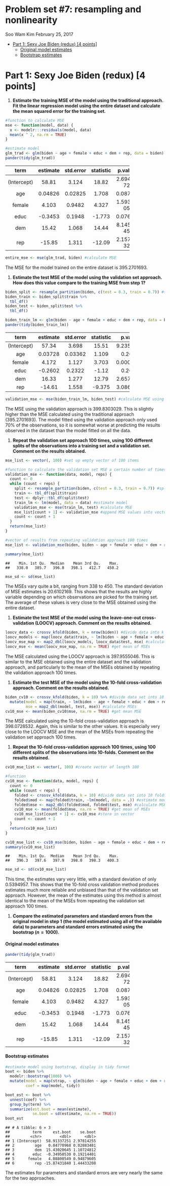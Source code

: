 Problem set \#7: resampling and nonlinearity
================
Soo Wam Kim
February 25, 2017

-   [Part 1: Sexy Joe Biden (redux) \[4 points\]](#part-1-sexy-joe-biden-redux-4-points)
    -   [Original model estimates](#original-model-estimates)
    -   [Bootstrap estimates](#bootstrap-estimates)

Part 1: Sexy Joe Biden (redux) \[4 points\]
===========================================

1.  **Estimate the training MSE of the model using the traditional approach. Fit the linear regression model using the entire dataset and calculate the mean squared error for the training set.**

``` r
#function to calculate MSE
mse <- function(model, data) {
  x <- modelr:::residuals(model, data)
  mean(x ^ 2, na.rm = TRUE)
}

#estimate model
glm_trad <- glm(biden ~ age + female + educ + dem + rep, data = biden)
pander(tidy(glm_trad))
```

<table style="width:78%;">
<colgroup>
<col width="16%" />
<col width="15%" />
<col width="16%" />
<col width="16%" />
<col width="12%" />
</colgroup>
<thead>
<tr class="header">
<th align="center">term</th>
<th align="center">estimate</th>
<th align="center">std.error</th>
<th align="center">statistic</th>
<th align="center">p.value</th>
</tr>
</thead>
<tbody>
<tr class="odd">
<td align="center">(Intercept)</td>
<td align="center">58.81</td>
<td align="center">3.124</td>
<td align="center">18.82</td>
<td align="center">2.694e-72</td>
</tr>
<tr class="even">
<td align="center">age</td>
<td align="center">0.04826</td>
<td align="center">0.02825</td>
<td align="center">1.708</td>
<td align="center">0.08773</td>
</tr>
<tr class="odd">
<td align="center">female</td>
<td align="center">4.103</td>
<td align="center">0.9482</td>
<td align="center">4.327</td>
<td align="center">1.593e-05</td>
</tr>
<tr class="even">
<td align="center">educ</td>
<td align="center">-0.3453</td>
<td align="center">0.1948</td>
<td align="center">-1.773</td>
<td align="center">0.07641</td>
</tr>
<tr class="odd">
<td align="center">dem</td>
<td align="center">15.42</td>
<td align="center">1.068</td>
<td align="center">14.44</td>
<td align="center">8.145e-45</td>
</tr>
<tr class="even">
<td align="center">rep</td>
<td align="center">-15.85</td>
<td align="center">1.311</td>
<td align="center">-12.09</td>
<td align="center">2.157e-32</td>
</tr>
</tbody>
</table>

``` r
entire_mse <- mse(glm_trad, biden) #calculate MSE
```

The MSE for the model trained on the entire dataset is 395.2701693.

1.  **Estimate the test MSE of the model using the validation set approach. How does this value compare to the training MSE from step 1?**

``` r
biden_split <- resample_partition(biden, c(test = 0.3, train = 0.7)) #split data into 70/30 training/test set
biden_train <- biden_split$train %>% 
  tbl_df()
biden_test <- biden_split$test %>% 
  tbl_df()

biden_train_lm <- glm(biden ~ age + female + educ + dem + rep, data = biden_train) #estimate model on training set
pander(tidy(biden_train_lm))
```

<table style="width:78%;">
<colgroup>
<col width="16%" />
<col width="15%" />
<col width="16%" />
<col width="16%" />
<col width="12%" />
</colgroup>
<thead>
<tr class="header">
<th align="center">term</th>
<th align="center">estimate</th>
<th align="center">std.error</th>
<th align="center">statistic</th>
<th align="center">p.value</th>
</tr>
</thead>
<tbody>
<tr class="odd">
<td align="center">(Intercept)</td>
<td align="center">57.34</td>
<td align="center">3.698</td>
<td align="center">15.51</td>
<td align="center">9.235e-50</td>
</tr>
<tr class="even">
<td align="center">age</td>
<td align="center">0.03728</td>
<td align="center">0.03362</td>
<td align="center">1.109</td>
<td align="center">0.2677</td>
</tr>
<tr class="odd">
<td align="center">female</td>
<td align="center">4.172</td>
<td align="center">1.127</td>
<td align="center">3.703</td>
<td align="center">0.0002223</td>
</tr>
<tr class="even">
<td align="center">educ</td>
<td align="center">-0.2602</td>
<td align="center">0.2322</td>
<td align="center">-1.12</td>
<td align="center">0.2628</td>
</tr>
<tr class="odd">
<td align="center">dem</td>
<td align="center">16.33</td>
<td align="center">1.277</td>
<td align="center">12.79</td>
<td align="center">2.657e-35</td>
</tr>
<tr class="even">
<td align="center">rep</td>
<td align="center">-14.61</td>
<td align="center">1.558</td>
<td align="center">-9.375</td>
<td align="center">3.086e-20</td>
</tr>
</tbody>
</table>

``` r
validation_mse <- mse(biden_train_lm, biden_test) #calculate MSE using test set
```

The MSE using the validation approach is 399.8303029. This is slightly higher than the MSE calculated using the traditional approach (395.2701693). The model fitted using the validation approach only used 70% of the observations, so it is somewhat worse at predicting the results observed in the dataset than the model fitted on all the data.

1.  **Repeat the validation set approach 100 times, using 100 different splits of the observations into a training set and a validation set. Comment on the results obtained.**

``` r
mse_list <- vector(, 100) #set up empty vector of 100 items

#function to calculate the validation set MSE a certain number of times
validation_mse <- function(data, model, reps) {
  count <- 0
  while (count < reps) {
    split <- resample_partition(biden, c(test = 0.3, train = 0.7)) #split data into 70/30 training/test set
    train <- tbl_df(split$train) 
    test <- dplyr::tbl_df(split$test)
    train_lm <- lm(model, data = data) #estimate model
    validation_mse <- mse(train_lm, test) #calculate MSE
    mse_list[count + 1] <- validation_mse #append MSE values into vector
    count <- count + 1
  }
  return(mse_list)
}

#vector of results from repeating validation approach 100 times
mse_list <- validation_mse(biden, biden ~ age + female + educ + dem + rep, 100)

summary(mse_list)
```

    ##    Min. 1st Qu.  Median    Mean 3rd Qu.    Max. 
    ##   338.0   385.7   396.8   398.1   412.7   450.2

``` r
mse_sd <- sd(mse_list)
```

The MSEs vary quite a bit, ranging from 338 to 450. The standard deviation of MSE estimates is 20.6102169. This shows that the results are highly variable depending on which observations are picked for the training set. The average of these values is very close to the MSE obtained using the entire dataset.

1.  **Estimate the test MSE of the model using the leave-one-out cross-validation (LOOCV) approach. Comment on the results obtained.**

``` r
loocv_data <- crossv_kfold(biden, k = nrow(biden)) #divide data into k folds where k = number of observations
loocv_models <- map(loocv_data$train, ~ lm(biden ~ age + female + educ + dem + rep, data = .)) #estimate model
loocv_mse_map <- map2_dbl(loocv_models, loocv_data$test, mse) #calculate MSEs
loocv_mse <- mean(loocv_mse_map, na.rm = TRUE) #get mean of MSEs
```

The MSE calculated using the LOOCV approach is 397.9555046. This is similar to the MSE obtained using the entire dataset and the validation approach, and particularly to the mean of the MSEs obtained by repeating the validation approach 100 times.

1.  **Estimate the test MSE of the model using the 10-fold cross-validation approach. Comment on the results obtained.**

``` r
biden_cv10 <- crossv_kfold(biden, k = 10) %>% #divide data set into 10 folds
  mutate(model = map(train, ~ lm(biden ~ age + female + educ + dem + rep, data = .)), #estimate model
         mse = map2_dbl(model, test, mse)) #calculate MSEs
cv10_mse <- mean(biden_cv10$mse, na.rm = TRUE) #get mean MSE
```

The MSE calculated using the 10-fold cross-validation approach is 398.0728532. Again, this is similar to the other values. It is especially very close to the LOOCV MSE and the mean of the MSEs from repeating the validation set approach 100 times.

1.  **Repeat the 10-fold cross-validation approach 100 times, using 100 different splits of the observations into 10-folds. Comment on the results obtained.**

``` r
cv10_mse_list <- vector(, 100) #create vector of length 100

#function
cv10_mse <- function(data, model, reps) {
  count <- 0
  while (count < reps) {
    folded <- crossv_kfold(data, k = 10) #divide data set into 10 folds
    folded$mod <- map(folded$train, ~lm(model, data = .)) #estimate model
    folded$mse <- map2_dbl(folded$mod, folded$test, mse) #calculate MSEs
    cv10_mse <- mean(folded$mse, na.rm = TRUE) #get mean of MSEs
    cv10_mse_list[count + 1] <- cv10_mse #store in vector
    count <- count + 1
  }
  return(cv10_mse_list)
}

cv10_mse_list <- cv10_mse(biden, biden ~ age + female + educ + dem + rep, 100)
summary(cv10_mse_list)
```

    ##    Min. 1st Qu.  Median    Mean 3rd Qu.    Max. 
    ##   396.3   397.6   397.9   398.0   398.3   400.3

``` r
mse_sd <- sd(cv10_mse_list)
```

This time, the estimates vary very little, with a standard deviation of only 0.5394957. This shows that the 10-fold cross validation method produces estimates much more reliable and unbiased than that of the validation set approach. However, the mean of the estimates using this method is almost identical to the mean of the MSEs from repeating the validation set approach 100 times.

1.  **Compare the estimated parameters and standard errors from the original model in step 1 (the model estimated using all of the available data) to parameters and standard errors estimated using the bootstrap (*n* = 1000).**

#### Original model estimates

``` r
pander(tidy(glm_trad))
```

<table style="width:78%;">
<colgroup>
<col width="16%" />
<col width="15%" />
<col width="16%" />
<col width="16%" />
<col width="12%" />
</colgroup>
<thead>
<tr class="header">
<th align="center">term</th>
<th align="center">estimate</th>
<th align="center">std.error</th>
<th align="center">statistic</th>
<th align="center">p.value</th>
</tr>
</thead>
<tbody>
<tr class="odd">
<td align="center">(Intercept)</td>
<td align="center">58.81</td>
<td align="center">3.124</td>
<td align="center">18.82</td>
<td align="center">2.694e-72</td>
</tr>
<tr class="even">
<td align="center">age</td>
<td align="center">0.04826</td>
<td align="center">0.02825</td>
<td align="center">1.708</td>
<td align="center">0.08773</td>
</tr>
<tr class="odd">
<td align="center">female</td>
<td align="center">4.103</td>
<td align="center">0.9482</td>
<td align="center">4.327</td>
<td align="center">1.593e-05</td>
</tr>
<tr class="even">
<td align="center">educ</td>
<td align="center">-0.3453</td>
<td align="center">0.1948</td>
<td align="center">-1.773</td>
<td align="center">0.07641</td>
</tr>
<tr class="odd">
<td align="center">dem</td>
<td align="center">15.42</td>
<td align="center">1.068</td>
<td align="center">14.44</td>
<td align="center">8.145e-45</td>
</tr>
<tr class="even">
<td align="center">rep</td>
<td align="center">-15.85</td>
<td align="center">1.311</td>
<td align="center">-12.09</td>
<td align="center">2.157e-32</td>
</tr>
</tbody>
</table>

#### Bootstrap estimates

``` r
#estimate model using bootstrap, display in tidy format
boot <- biden %>%
  modelr::bootstrap(1000) %>%
  mutate(model = map(strap, ~ glm(biden ~ age + female + educ + dem + rep, data = .)), 
         coef = map(model, tidy))

boot_est <- boot %>%
  unnest(coef) %>%
  group_by(term) %>%
  summarize(est.boot = mean(estimate),
            se.boot = sd(estimate, na.rm = TRUE))
boot_est
```

    ## # A tibble: 6 × 3
    ##          term     est.boot    se.boot
    ##         <chr>        <dbl>      <dbl>
    ## 1 (Intercept)  58.91337251 2.97814255
    ## 2         age   0.04770968 0.02883481
    ## 3         dem  15.43020645 1.10724812
    ## 4        educ  -0.34950530 0.19214401
    ## 5      female   4.08800549 0.94879605
    ## 6         rep -15.87431840 1.44433208

The estimates for parameters and standard errors are very nearly the same for the two approaches.
